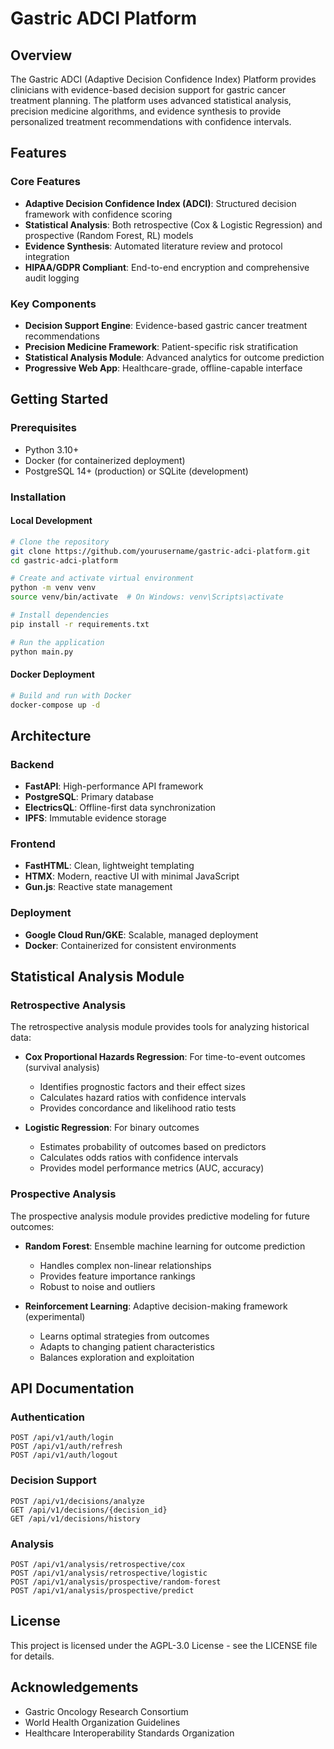 # Gastric ADCI Platform

## Overview
The Gastric ADCI (Adaptive Decision Confidence Index) Platform provides clinicians with evidence-based decision support for gastric cancer treatment planning. The platform uses advanced statistical analysis, precision medicine algorithms, and evidence synthesis to provide personalized treatment recommendations with confidence intervals.

## Features

### Core Features
- **Adaptive Decision Confidence Index (ADCI)**: Structured decision framework with confidence scoring
- **Statistical Analysis**: Both retrospective (Cox & Logistic Regression) and prospective (Random Forest, RL) models
- **Evidence Synthesis**: Automated literature review and protocol integration
- **HIPAA/GDPR Compliant**: End-to-end encryption and comprehensive audit logging

### Key Components
- **Decision Support Engine**: Evidence-based gastric cancer treatment recommendations
- **Precision Medicine Framework**: Patient-specific risk stratification
- **Statistical Analysis Module**: Advanced analytics for outcome prediction
- **Progressive Web App**: Healthcare-grade, offline-capable interface

## Getting Started

### Prerequisites
- Python 3.10+
- Docker (for containerized deployment)
- PostgreSQL 14+ (production) or SQLite (development)

### Installation

#### Local Development
```bash
# Clone the repository
git clone https://github.com/yourusername/gastric-adci-platform.git
cd gastric-adci-platform

# Create and activate virtual environment
python -m venv venv
source venv/bin/activate  # On Windows: venv\Scripts\activate

# Install dependencies
pip install -r requirements.txt

# Run the application
python main.py
```

#### Docker Deployment
```bash
# Build and run with Docker
docker-compose up -d
```

## Architecture

### Backend
- **FastAPI**: High-performance API framework
- **PostgreSQL**: Primary database
- **ElectricsQL**: Offline-first data synchronization
- **IPFS**: Immutable evidence storage

### Frontend
- **FastHTML**: Clean, lightweight templating
- **HTMX**: Modern, reactive UI with minimal JavaScript
- **Gun.js**: Reactive state management

### Deployment
- **Google Cloud Run/GKE**: Scalable, managed deployment
- **Docker**: Containerized for consistent environments

## Statistical Analysis Module

### Retrospective Analysis
The retrospective analysis module provides tools for analyzing historical data:

- **Cox Proportional Hazards Regression**: For time-to-event outcomes (survival analysis)
  - Identifies prognostic factors and their effect sizes
  - Calculates hazard ratios with confidence intervals
  - Provides concordance and likelihood ratio tests

- **Logistic Regression**: For binary outcomes
  - Estimates probability of outcomes based on predictors
  - Calculates odds ratios with confidence intervals
  - Provides model performance metrics (AUC, accuracy)

### Prospective Analysis
The prospective analysis module provides predictive modeling for future outcomes:

- **Random Forest**: Ensemble machine learning for outcome prediction
  - Handles complex non-linear relationships
  - Provides feature importance rankings
  - Robust to noise and outliers

- **Reinforcement Learning**: Adaptive decision-making framework (experimental)
  - Learns optimal strategies from outcomes
  - Adapts to changing patient characteristics
  - Balances exploration and exploitation

## API Documentation

### Authentication
```
POST /api/v1/auth/login
POST /api/v1/auth/refresh
POST /api/v1/auth/logout
```

### Decision Support
```
POST /api/v1/decisions/analyze
GET /api/v1/decisions/{decision_id}
GET /api/v1/decisions/history
```

### Analysis
```
POST /api/v1/analysis/retrospective/cox
POST /api/v1/analysis/retrospective/logistic
POST /api/v1/analysis/prospective/random-forest
POST /api/v1/analysis/prospective/predict
```

## License
This project is licensed under the AGPL-3.0 License - see the LICENSE file for details.

## Acknowledgements
- Gastric Oncology Research Consortium
- World Health Organization Guidelines
- Healthcare Interoperability Standards Organization
